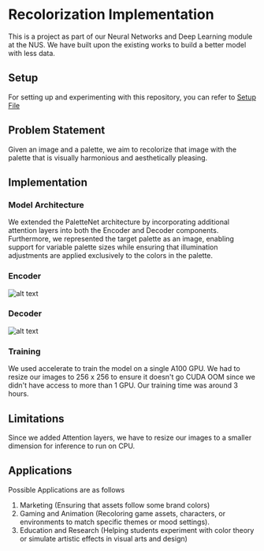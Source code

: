 # Recolorization Implementation 
This is a project as part of our Neural Networks and Deep Learning module at the NUS. We have built upon the existing works to build a better model with less data.

## Setup
For setting up and experimenting with this repository, you can refer to [Setup File](Setup.md)

## Problem Statement
Given an image and a palette, we aim to recolorize that image with the palette that is visually harmonious and aesthetically pleasing.

## Implementation

### Model Architecture
We extended the PaletteNet architecture by incorporating additional attention layers into both the Encoder and Decoder components. Furthermore, we represented the target palette as an image, enabling support for variable palette sizes while ensuring that illumination adjustments are applied exclusively to the colors in the palette. 

### Encoder
![alt text](<assets/Screenshot 2024-11-20 at 8.46.11 PM.png>)

### Decoder 
![alt text](<assets/Screenshot 2024-11-20 at 8.46.41 PM.png>)

### Training
We used accelerate to train the model on a single A100 GPU. We had to resize our images to 256 x 256 to ensure it doesn't go CUDA OOM since we didn't have access to more than 1 GPU. Our training time was around 3 hours.

## Limitations
Since we added Attention layers, we have to resize our images to a smaller dimension for inference to run on CPU.


## Applications
Possible Applications are as follows
1. Marketing (Ensuring that assets follow some brand colors)
2. Gaming and Animation (Recoloring game assets, characters, or environments to match specific themes or mood settings).
3. Education and Research (Helping students experiment with color theory or simulate artistic effects in visual arts and design)

